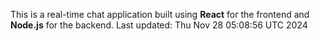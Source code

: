 This is a real-time chat application built using **React** for the frontend and **Node.js** for the backend.
Last updated: Thu Nov 28 05:08:56 UTC 2024
